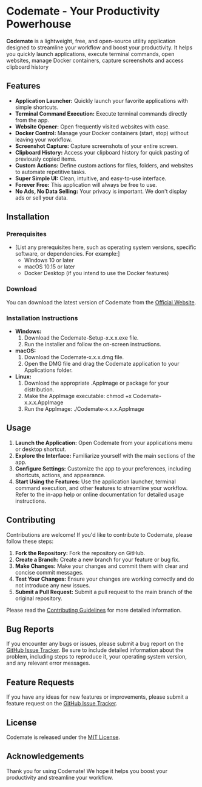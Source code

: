 # **Codemate - Your Productivity Powerhouse**

**Codemate** is a lightweight, free, and open-source utility application designed to streamline your workflow and boost your productivity. It helps you quickly launch applications, execute terminal commands, open websites, manage Docker containers, capture screenshots and access clipboard history
## **Features**

* **Application Launcher:** Quickly launch your favorite applications with simple shortcuts.  
* **Terminal Command Execution:** Execute terminal commands directly from the app.  
* **Website Opener:** Open frequently visited websites with ease.  
* **Docker Control:** Manage your Docker containers (start, stop) without leaving your workflow.  
* **Screenshot Capture:** Capture screenshots of your entire screen.  
* **Clipboard History:** Access your clipboard history for quick pasting of previously copied items.  
* **Custom Actions:** Define custom actions for files, folders, and websites to automate repetitive tasks.  
* **Super Simple UI:** Clean, intuitive, and easy-to-use interface.  
* **Forever Free:** This application will always be free to use.  
* **No Ads, No Data Selling:** Your privacy is important. We don't display ads or sell your data.

## **Installation**

### **Prerequisites**

* \[List any prerequisites here, such as operating system versions, specific software, or dependencies. For example:\]  
  * Windows 10 or later  
  * macOS 10.15 or later  
  * Docker Desktop (if you intend to use the Docker features)

### **Download**

You can download the latest version of Codemate from the [Official Website](https://github.com/yourusername/yourrepository/releases).

### **Installation Instructions**

* **Windows:**  
  1. Download the Codemate-Setup-x.x.x.exe file.  
  2. Run the installer and follow the on-screen instructions.  
* **macOS:**  
  1. Download the Codemate-x.x.x.dmg file.  
  2. Open the DMG file and drag the Codemate application to your Applications folder.  
* **Linux:**  
  1. Download the appropriate .AppImage or package for your distribution.  
  2. Make the AppImage executable: chmod \+x Codemate-x.x.x.AppImage  
  3. Run the AppImage: ./Codemate-x.x.x.AppImage

## **Usage**

1. **Launch the Application:** Open Codemate from your applications menu or desktop shortcut.  
2. **Explore the Interface:** Familiarize yourself with the main sections of the app.  
3. **Configure Settings:** Customize the app to your preferences, including shortcuts, actions, and appearance.  
4. **Start Using the Features:** Use the application launcher, terminal command execution, and other features to streamline your workflow. Refer to the in-app help or online documentation for detailed usage instructions.

## **Contributing**

Contributions are welcome\! If you'd like to contribute to Codemate, please follow these steps:

1. **Fork the Repository:** Fork the repository on GitHub.  
2. **Create a Branch:** Create a new branch for your feature or bug fix.  
3. **Make Changes:** Make your changes and commit them with clear and concise commit messages.  
4. **Test Your Changes:** Ensure your changes are working correctly and do not introduce any new issues.  
5. **Submit a Pull Request:** Submit a pull request to the main branch of the original repository.

Please read the [Contributing Guidelines](http://docs.google.com/CONTRIBUTING.md) for more detailed information.

## **Bug Reports**

If you encounter any bugs or issues, please submit a bug report on the [GitHub Issue Tracker](https://github.com/yourusername/yourrepository/issues). Be sure to include detailed information about the problem, including steps to reproduce it, your operating system version, and any relevant error messages.

## **Feature Requests**

If you have any ideas for new features or improvements, please submit a feature request on the [GitHub Issue Tracker](https://github.com/yourusername/yourrepository/issues).

## **License**

Codemate is released under the [MIT License](https://opensource.org/licenses/MIT).

## **Acknowledgements**

Thank you for using Codemate\! We hope it helps you boost your productivity and streamline your workflow.